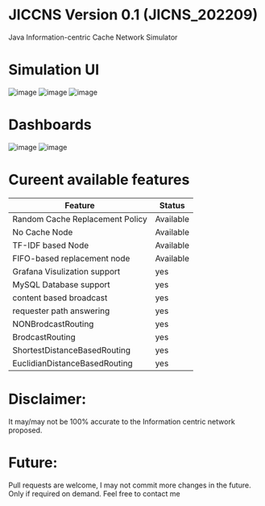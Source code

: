 # JICCNS Version 0.1 (JICNS_202209)
Java Information-centric Cache Network Simulator
# Simulation UI
![image](https://user-images.githubusercontent.com/54628909/204142890-fb0ea0dd-e825-4865-b099-26c525bbfa3d.png)
![image](https://user-images.githubusercontent.com/54628909/208240685-b36a19d4-491e-4295-a978-4bb8f870169a.png)
![image](https://user-images.githubusercontent.com/54628909/208240751-8f9bc536-ee35-429e-bac4-fbae97877e5e.png)


# Dashboards
![image](https://user-images.githubusercontent.com/54628909/204142824-8d5ca4e2-449f-47c9-af5d-946d082485dc.png)
![image](https://user-images.githubusercontent.com/54628909/204203183-58581b48-0f8e-4c3b-979f-23f7fd981999.png)

# Cureent available features
| Feature                        | Status    |
|--------------------------------|-----------|
| Random Cache Replacement Policy | Available |
| No Cache Node                  | Available |
| TF-IDF based Node              | Available |
| FIFO-based replacement node     | Available |
| Grafana Visulization support   | yes       |
| MySQL Database support         | yes       |
| content based broadcast         | yes       |
| requester path answering       | yes       |
| NONBrodcastRouting             | yes       |
| BrodcastRouting                | yes       |
| ShortestDistanceBasedRouting   | yes       |
| EuclidianDistanceBasedRouting  | yes       |

# Disclaimer:
It may/may not be 100% accurate to the Information centric network proposed.

# Future:
Pull requests are welcome, I may not commit more changes in the future. Only if required on demand. Feel free to contact me
